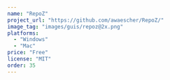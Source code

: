 ```yaml
---
name: "RepoZ"
project_url: "https://github.com/awaescher/RepoZ/"
image_tag: "images/guis/repoz@2x.png"
platforms:
  - "Windows"
  - "Mac"
price: "Free"
license: "MIT"
order: 35
---
```

